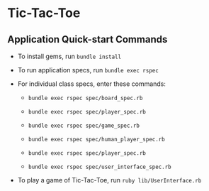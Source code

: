 # Tic-Tac-Toe

## Application Quick-start Commands

* To install gems, run `bundle install`

* To run application specs, run `bundle exec rspec`

* For individual class specs, enter these commands:

    * `bundle exec rspec spec/board_spec.rb`

    * `bundle exec rspec spec/player_spec.rb`

    * `bundle exec rspec spec/game_spec.rb`

    * `bundle exec rspec spec/human_player_spec.rb`

    * `bundle exec rspec spec/player_spec.rb`

    * `bundle exec rspec spec/user_interface_spec.rb`

* To play a game of Tic-Tac-Toe, run `ruby lib/UserInterface.rb`
